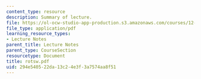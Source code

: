 ```yaml
---
content_type: resource
description: Summary of lecture.
file: https://ol-ocw-studio-app-production.s3.amazonaws.com/courses/12-802-wave-motions-in-the-ocean-and-atmosphere-spring-2004/294e540522da13c24e3f3a7574aa8f51_rotsw.pdf
file_type: application/pdf
learning_resource_types:
- Lecture Notes
parent_title: Lecture Notes
parent_type: CourseSection
resourcetype: Document
title: rotsw.pdf
uid: 294e5405-22da-13c2-4e3f-3a7574aa8f51
---
```

